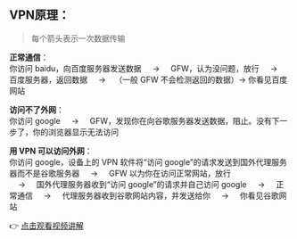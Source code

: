 ## VPN原理：

> 每个箭头表示一次数据传输

**正常通信**：  
你访问 baidu，向百度服务器发送数据 &nbsp;&nbsp;&nbsp;&nbsp;→&nbsp;&nbsp;&nbsp;&nbsp; GFW，认为没问题，放行 &nbsp;&nbsp;&nbsp;&nbsp;→&nbsp;&nbsp;&nbsp;&nbsp; 百度服务器，返回数据 &nbsp;&nbsp;&nbsp;&nbsp;→&nbsp;&nbsp;&nbsp;&nbsp;（一般 GFW 不会检测返回的数据）→ 你看见百度网站

**访问不了外网**：  
你访问 google &nbsp;&nbsp;&nbsp;&nbsp;→&nbsp;&nbsp;&nbsp;&nbsp; GFW，发现你在向谷歌服务器发送数据，阻止。没有下一步了，你的浏览器显示无法访问

**用 VPN 可以访问外网**：  
你访问 google，设备上的 VPN 软件将“访问 google”的请求发送到国外代理服务器而不是谷歌服务器 &nbsp;&nbsp;&nbsp;&nbsp;→&nbsp;&nbsp;&nbsp;&nbsp; GFW 以为你在访问正常网站，放行  
&nbsp;&nbsp;&nbsp;&nbsp;→&nbsp;&nbsp;&nbsp;&nbsp; 国外代理服务器收到“访问 google”的请求并自己访问 google &nbsp;&nbsp;&nbsp;&nbsp;→&nbsp;&nbsp;&nbsp;&nbsp; 正常通信    &nbsp;&nbsp;&nbsp;&nbsp;→&nbsp;&nbsp;&nbsp;&nbsp; 代理服务器收到谷歌网站内容，并发送给你 &nbsp;&nbsp;&nbsp;&nbsp;→&nbsp;&nbsp;&nbsp;&nbsp; 你看见谷歌网站

👉 [点击观看视频讲解](https://www.youtube.com/watch?v=ZT-q6mJ-e3g)
